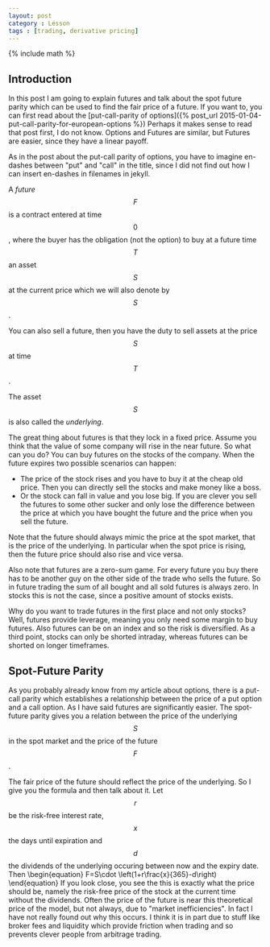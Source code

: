 ```yaml
---
layout: post
category : Lesson
tags : [trading, derivative pricing]
---
```

{% include math %}

## Introduction
In this post I am going to explain futures and talk about the spot
future parity which can be used to find the fair price of a future.
If you want to, you can first read about the
[put-call-parity of options]({% post_url 2015-01-04-put-call-parity-for-european-options %})
Perhaps it makes sense to read that post first, I do not know. Options
and Futures are similar, but Futures are easier, since they have a
linear payoff.

As in the post about the put-call parity of options, you have to
imagine en-dashes between "put" and "call" in the title, since I did
not find out how I can insert en-dashes in filenames in jekyll.

A _future_ $$F$$ is a contract entered at time $$0$$, where the buyer
has the obligation (not the option) to buy at a future time $$T$$ an
asset $$S$$ at the current price  which we will also denote by $$S$$.

You can also sell a future, then you have the duty to sell assets at
the price $$S$$ at time $$T$$.

The asset $$S$$ is also called the _underlying_.

The great thing about futures is that they lock in a fixed price.
Assume you think that the value of some company will rise in the near
future. So what can you do? You can buy futures on the stocks of the
company. When the future expires two possible scenarios can happen:

* The price of the stock rises and you have to buy it at the cheap old
  price. Then you can directly sell the stocks and make money like a
  boss.
* Or the stock can fall in value and you lose big. If you are clever
  you sell the futures to some other sucker and only lose the
  difference between the price at which you have bought the future and
  the price when you sell the future.

Note that the future should always mimic the price at the spot market,
that is the price of the underlying. In particular when the spot price
is rising, then the future price should also rise and vice versa.

Also note that futures are a zero-sum game. For every future you buy
there has to be another guy on the other side of the trade who sells
the future. So in future trading the sum of all bought and all sold
futures is always zero. In stocks this is not the case, since a
positive amount of stocks exists.

Why do you want to trade futures in the first place and not only
stocks? Well, futures provide leverage, meaning you only need some
margin to buy futures. Also futures can be on an index and so the risk
is diversified. As a third point, stocks can only be shorted intraday,
whereas futures can be shorted on longer timeframes.

## Spot-Future Parity
As you probably already know from my article about options, there is a
put-call parity which establishes a relationship between the price of
a put option and a call option.
As I have said futures are significantly easier. The spot-future
parity gives you a relation between the price of the underlying $$S$$
in the spot market and the price of the future $$F$$.

The fair price of the future should reflect the price of the
underlying. So I give you the formula and then talk about it.
Let $$r$$ be the risk-free interest rate, $$x$$ the days until
expiration and $$d$$ the dividends of the underlying occuring between
now and the expiry date. Then
\begin{equation}
F=S\cdot \left(1+r\frac{x}{365}-d\right)
\end{equation}
If you look close, you see the this is exactly what the price should
be, namely the risk-free price of the stock at the current time
without the dividends.
Often the price of the future is near this theoretical price of the
model, but not always, due to "market inefficiencies". In fact I have
not really found out why this occurs. I think it is in part due to
stuff like broker fees and liquidity which provide friction when
trading and so prevents clever people from arbitrage trading.
